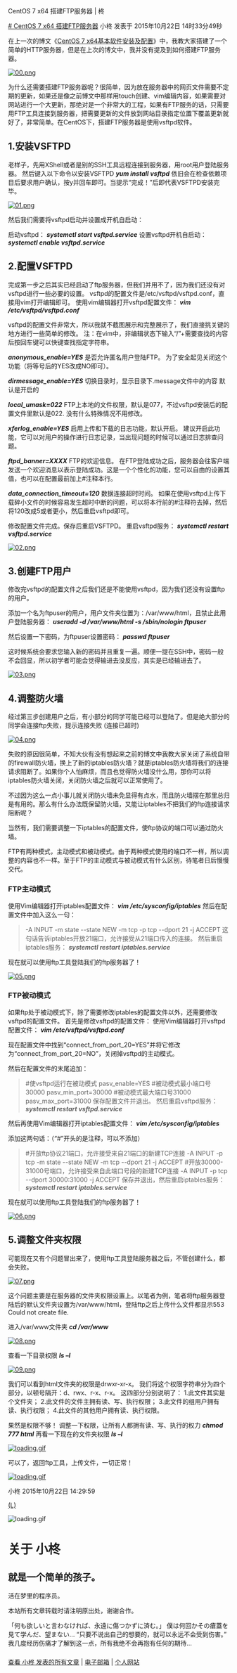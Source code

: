 CentOS 7 x64 搭建FTP服务器 | 柊

[# CentOS 7 x64 搭建FTP服务器](https://www.yanning.wang/archives/184.html)
小柊 发表于 2015年10月22日 14时33分49秒

在上一次的博文《[CentOS 7 x64基本软件安装及配置](http://www.yanning.wang/archives/178.html)》中，我教大家搭建了一个简单的HTTP服务器，但是在上次的博文中，我并没有提及到如何搭建FTP服务器。

[![00.png](../_resources/cb680f272e8f2189ac19bdaf72c1592e.png)](https://sources.yanning.wang/images/Archives/184/00.png)

为什么还需要搭建FTP服务器呢？很简单，因为放在服务器中的网页文件需要不定期的更新，如果还是像之前博文中那样用touch创建、vim编辑内容，如果需要对网站进行一个大更新，那绝对是一个非常大的工程，如果有FTP服务的话，只需要用FTP工具连接到服务器，把需要更新的文件放到网站目录指定位置下覆盖更新就好了，非常简单。在CentOS下，搭建FTP服务器是使用vsftpd软件。

## 1.安装VSFTPD

老样子，先用XShell或者是别的SSH工具远程连接到服务器，用root用户登陆服务器。
然后键入以下命令以安装VSFTPD
***yum install vsftpd***
依旧会在检查依赖项目后要求用户确认，按y并回车即可。当提示“完成！”后即代表VSFTPD安装完毕。

[![01.png](https://gitee.com/hjb2722404/tuchuang/raw/master/img/20210107180425.png)](https://sources.yanning.wang/images/Archives/184/01.png)

然后我们需要将vsftpd启动并设置成开机自启动：

启动vsftpd：
***systemctl start vsftpd.service***
设置vsftpd开机自启动：
***systemctl enable vsftpd.service***

## 2.配置VSFTPD

完成第一步之后其实已经启动了ftp服务器，但我们并用不了，因为我们还没有对vsftpd进行一些必要的设置。
vsftpd的配置文件是/etc/vsftpd/vsftpd.conf，直接用vim打开编辑即可。
使用vim编辑器打开vsftpd配置文件：
***vim /etc/vsftpd/vsftpd.conf***

vsftpd的配置文件非常大，所以我就不截图展示和完整展示了，我们直接挑关键的地方进行一些简单的修改。
注：在vim中，非编辑状态下输入“/”+需要查找的内容 后按回车键可以快键查找指定字符串。

***anonymous_enable=YES***
是否允许匿名用户登陆FTP。
为了安全起见关闭这个功能（将等号后的YES改成NO即可）。

***dirmessage_enable=YES***
切换目录时，显示目录下.message文件中的内容
默认是开启的

***local_umask=022***
FTP上本地的文件权限，默认是077，不过vsftpd安装后的配置文件里默认是022.
没有什么特殊情况不用修改。

***xferlog_enable=YES***
启用上传和下载的日志功能，默认开启。
建议开启此功能，它可以对用户的操作进行日志记录，当出现问题的时候可以通过日志排查问题。

***ftpd_banner=XXXX***
FTP的欢迎信息。
在FTP登陆成功之后，服务器会往客户端发送一个欢迎消息以表示登陆成功。这是一个个性化的功能，您可以自由的设置其值，也可以在配置最前加上#注释本行。

***data_connection_timeout=120***
数据连接超时时间。
如果在使用vsftpd上传下载碎小文件的时候容易发生超时中断的问题，可以将本行前的#注释符去掉，然后将120改成5或者更小，然后重启vsftpd即可。

修改配置文件完成。保存后重启VSFTPD。
重启vsftpd服务：
***systemctl restart vsftpd.service***

[![02.png](https://gitee.com/hjb2722404/tuchuang/raw/master/img/20210107180430.png)](https://sources.yanning.wang/images/Archives/184/02.png)

## 3.创建FTP用户

修改完vsftpd的配置文件之后我们还是不能使用vsftpd，因为我们还没有设置ftp的用户。

添加一个名为ftpuser的用户，用户文件夹位置为：/var/www/html，且禁止此用户登陆服务器：
***useradd -d /var/www/html -s /sbin/nologin ftpuser***

然后设置一下密码，为ftpuser设置密码：
***passwd ftpuser***

这时候系统会要求您输入新的密码并且重复一遍。顺便一提在SSH中，密码一般不会回显，所以初学者可能会觉得输进去没反应，其实是已经输进去了。

[![03.png](https://gitee.com/hjb2722404/tuchuang/raw/master/img/20210107180438.png)](https://sources.yanning.wang/images/Archives/184/03.png)

## 4.调整防火墙

经过第三步创建用户之后，有小部分的同学可能已经可以登陆了。但是绝大部分的同学会连接ftp失败，提示连接失败 (连接已超时)

[![04.png](https://gitee.com/hjb2722404/tuchuang/raw/master/img/20210107180441.png)](https://sources.yanning.wang/images/Archives/184/04.png)

失败的原因很简单，不知大伙有没有想起来之前的博文中我教大家关闭了系统自带的firewall防火墙，换上了新的iptables防火墙？就是iptables防火墙将我们的连接请求阻断了。如果你个人怕麻烦，而且也觉得防火墙没什么用，那你可以将iptables防火墙关闭，关闭防火墙之后就可以正常使用了。

不过因为这么一点小事儿就关闭防火墙未免显得有点水，而且防火墙摆在那里总归是有用的。那么有什么办法既保留防火墙，又能让iptables不把我们的ftp连接请求阻断呢？

当然有，我们需要调整一下iptables的配置文件，使ftp协议的端口可以通过防火墙。

FTP有两种模式，主动模式和被动模式。由于两种模式使用的端口不一样，所以调整的内容也不一样。至于FTP的主动模式与被动模式有什么区别，待笔者日后慢慢交代。

### FTP主动模式

使用Vim编辑器打开iptables配置文件：
***vim /etc/sysconfig/iptables***
然后在配置文件中加入这么一句：
> -A INPUT -m state --state NEW -m tcp -p tcp --dport 21 -j ACCEPT
这句话告诉iptables开放21端口，允许接受从21端口传入的连接。
然后重启iptables服务：
***systemctl restart iptables.service***

现在就可以使用ftp工具登陆我们的ftp服务器了！

[![05.png](https://gitee.com/hjb2722404/tuchuang/raw/master/img/20210107180445.png)](https://sources.yanning.wang/images/Archives/184/05.png)

### FTP被动模式

如果ftp处于被动模式下，除了需要修改iptables的配置文件以外，还需要修改vsftpd的配置文件。
首先是修改vsftpd的配置文件：
使用Vim编辑器打开vsftpd配置文件：
***vim /etc/vsftpd/vsftpd.conf***

现在配置文件中找到“connect_from_port_20=YES”并将它修改为“connect_from_port_20=NO”，关闭掉vsftpd的主动模式。

然后在配置文件的末尾追加：
> #使vsftpd运行在被动模式
> pasv_enable=YES
> #被动模式最小端口号30000
> pasv_min_port=30000
> #被动模式最大端口号31000
> pasv_max_port=31000
保存配置文件并退出。
然后重启vsftpd服务：
***systemctl restart vsftpd.service***

然后再使用Vim编辑器打开iptables配置文件：
***vim /etc/sysconfig/iptables***

添加这两句话：（“#”开头的是注释，可以不添加）
> #开放ftp协议21端口，允许接受来自21端口的新建TCP连接
> -A INPUT -p tcp -m state --state NEW -m tcp --dport 21 -j ACCEPT
> #开放30000-31000号端口，允许接受来自此端口号段的新建TCP连接
> -A INPUT -p tcp --dport 30000:31000 -j ACCEPT
保存并退出，然后重启iptables服务：
***systemctl restart iptables.service***

现在就可以使用ftp工具登陆我们的ftp服务器了！

[![06.png](https://gitee.com/hjb2722404/tuchuang/raw/master/img/20210107180449.png)](https://sources.yanning.wang/images/Archives/184/06.png)

## 5.调整文件夹权限

可能现在又有个问题冒出来了，使用ftp工具登陆服务器之后，不管创建什么，都会失败。

[![07.png](https://gitee.com/hjb2722404/tuchuang/raw/master/img/20210107180453.png)](https://sources.yanning.wang/images/Archives/184/07.png)

这个问题主要是在服务器的文件夹权限设置上。以笔者为例，笔者将ftp服务器登陆后的默认文件夹设置为/var/www/html，登陆ftp之后上传什么文件都显示553 Could not create file.

进入/var/www文件夹
***cd /var/www***

[![08.png](https://gitee.com/hjb2722404/tuchuang/raw/master/img/20210107180457.png)](https://sources.yanning.wang/images/Archives/184/08.png)

查看一下目录权限
***ls –l***

[![09.png](https://gitee.com/hjb2722404/tuchuang/raw/master/img/20210107180502.png)](https://sources.yanning.wang/images/Archives/184/09.png)

我们可以看到html文件夹的权限是drwxr-xr-x。
我们将这个权限字符串分为四个部分，以顿号隔开：d、rwx、r-x、r-x。
这四部分分别说明了：
1.此文件其实是个文件夹；
2.此文件的文件主拥有读、写、执行权限；
3.此文件的组用户拥有读、执行权限；
4.此文件的其他用户拥有读、执行权限。

果然是权限不够！
调整一下权限，让所有人都拥有读、写、执行的权力
***chmod 777 html***
再看一下现在的文件夹权限
***ls –l***

[![loading.gif](../_resources/69a70c730ced60c33443c5a9bf292e35.gif)](https://sources.yanning.wang/images/Archives/184/10.png)

可以了，返回ftp工具，上传文件，一切正常！

[![loading.gif](../_resources/69a70c730ced60c33443c5a9bf292e35.gif)](https://sources.yanning.wang/images/Archives/184/11.png)

小柊
2015年10月22日 14:29:59

[(L)](http://www.jiathis.com/share/)

![loading.gif](../_resources/69a70c730ced60c33443c5a9bf292e35.gif)

# 关于 小柊

## 就是一个简单的孩子。

活在梦里的程序员。

本站所有文章转载时请注明原出处，谢谢合作。

「何も欲しいと言わなければ、永遠に傷つかずに済む。」
僕は何回かその瘡蓋を見て学んだ、望まない...
“只要不说出自己的想要的，就可以永远不会受到伤害。”
我几度经历伤痛才了解到这一点，所有我绝不会再抱有任何的期待…

###

[查看 小柊 发表的所有文章](https://www.yanning.wang/archives/author/hiiragi) | [电子邮箱](https://www.yanning.wang/archives/184.htmlmailto://zwhwyn.123@163.com) | [个人网站](https://www.yanning.wang/)